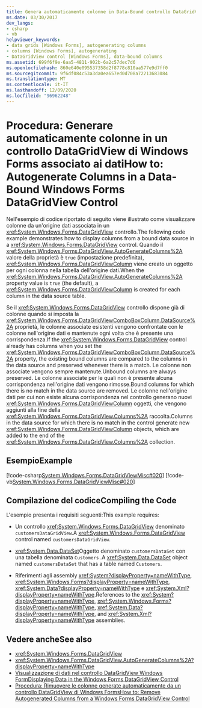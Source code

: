 ```yaml
---
title: Genera automaticamente colonne in Data-Bound controllo DataGridView
ms.date: 03/30/2017
dev_langs:
- csharp
- vb
helpviewer_keywords:
- data grids [Windows Forms], autogenerating columns
- columns [Windows Forms], autogenerating
- DataGridView control [Windows Forms], data-bound columns
ms.assetid: 699f6f9e-6aa5-4811-902b-6a2c57dec7d6
ms.openlocfilehash: 860e640e095537358d2f8778c810aa577e9d7ff0
ms.sourcegitcommit: 9f6df084c53a3da0ea657ed0d708a72213683084
ms.translationtype: MT
ms.contentlocale: it-IT
ms.lasthandoff: 12/09/2020
ms.locfileid: "96962248"
---
```

# <a name="how-to-autogenerate-columns-in-a-data-bound-windows-forms-datagridview-control"></a><span data-ttu-id="5bef5-102">Procedura: Generare automaticamente colonne in un controllo DataGridView di Windows Forms associato ai dati</span><span class="sxs-lookup"><span data-stu-id="5bef5-102">How to: Autogenerate Columns in a Data-Bound Windows Forms DataGridView Control</span></span>
<span data-ttu-id="5bef5-103">Nell'esempio di codice riportato di seguito viene illustrato come visualizzare colonne da un'origine dati associata in un <xref:System.Windows.Forms.DataGridView> controllo.</span><span class="sxs-lookup"><span data-stu-id="5bef5-103">The following code example demonstrates how to display columns from a bound data source in a <xref:System.Windows.Forms.DataGridView> control.</span></span> <span data-ttu-id="5bef5-104">Quando il <xref:System.Windows.Forms.DataGridView.AutoGenerateColumns%2A> valore della proprietà è `true` (impostazione predefinita), <xref:System.Windows.Forms.DataGridViewColumn> viene creato un oggetto per ogni colonna nella tabella dell'origine dati.</span><span class="sxs-lookup"><span data-stu-id="5bef5-104">When the <xref:System.Windows.Forms.DataGridView.AutoGenerateColumns%2A> property value is `true` (the default), a <xref:System.Windows.Forms.DataGridViewColumn> is created for each column in the data source table.</span></span>  
  
 <span data-ttu-id="5bef5-105">Se il <xref:System.Windows.Forms.DataGridView> controllo dispone già di colonne quando si imposta la <xref:System.Windows.Forms.DataGridViewComboBoxColumn.DataSource%2A> proprietà, le colonne associate esistenti vengono confrontate con le colonne nell'origine dati e mantenute ogni volta che è presente una corrispondenza.</span><span class="sxs-lookup"><span data-stu-id="5bef5-105">If the <xref:System.Windows.Forms.DataGridView> control already has columns when you set the <xref:System.Windows.Forms.DataGridViewComboBoxColumn.DataSource%2A> property, the existing bound columns are compared to the columns in the data source and preserved whenever there is a match.</span></span> <span data-ttu-id="5bef5-106">Le colonne non associate vengono sempre mantenute.</span><span class="sxs-lookup"><span data-stu-id="5bef5-106">Unbound columns are always preserved.</span></span> <span data-ttu-id="5bef5-107">Le colonne associate per le quali non è presente alcuna corrispondenza nell'origine dati vengono rimosse.</span><span class="sxs-lookup"><span data-stu-id="5bef5-107">Bound columns for which there is no match in the data source are removed.</span></span> <span data-ttu-id="5bef5-108">Le colonne nell'origine dati per cui non esiste alcuna corrispondenza nel controllo generano nuovi <xref:System.Windows.Forms.DataGridViewColumn> oggetti, che vengono aggiunti alla fine della <xref:System.Windows.Forms.DataGridView.Columns%2A> raccolta.</span><span class="sxs-lookup"><span data-stu-id="5bef5-108">Columns in the data source for which there is no match in the control generate new <xref:System.Windows.Forms.DataGridViewColumn> objects, which are added to the end of the <xref:System.Windows.Forms.DataGridView.Columns%2A> collection.</span></span>  
  
## <a name="example"></a><span data-ttu-id="5bef5-109">Esempio</span><span class="sxs-lookup"><span data-stu-id="5bef5-109">Example</span></span>  
 [!code-csharp[System.Windows.Forms.DataGridViewMisc#020](~/samples/snippets/csharp/VS_Snippets_Winforms/System.Windows.Forms.DataGridViewMisc/CS/datagridviewmisc.cs#020)]
 [!code-vb[System.Windows.Forms.DataGridViewMisc#020](~/samples/snippets/visualbasic/VS_Snippets_Winforms/System.Windows.Forms.DataGridViewMisc/VB/datagridviewmisc.vb#020)]  
  
## <a name="compiling-the-code"></a><span data-ttu-id="5bef5-110">Compilazione del codice</span><span class="sxs-lookup"><span data-stu-id="5bef5-110">Compiling the Code</span></span>  
 <span data-ttu-id="5bef5-111">L'esempio presenta i requisiti seguenti:</span><span class="sxs-lookup"><span data-stu-id="5bef5-111">This example requires:</span></span>  
  
- <span data-ttu-id="5bef5-112">Un controllo <xref:System.Windows.Forms.DataGridView> denominato `customersDataGridView`.</span><span class="sxs-lookup"><span data-stu-id="5bef5-112">A <xref:System.Windows.Forms.DataGridView> control named `customersDataGridView`.</span></span>  
  
- <span data-ttu-id="5bef5-113"><xref:System.Data.DataSet>Oggetto denominato `customersDataSet` con una tabella denominata `Customers` .</span><span class="sxs-lookup"><span data-stu-id="5bef5-113">A <xref:System.Data.DataSet> object named `customersDataSet` that has a table named `Customers`.</span></span>  
  
- <span data-ttu-id="5bef5-114">Riferimenti agli assembly <xref:System?displayProperty=nameWithType>, <xref:System.Windows.Forms?displayProperty=nameWithType>, <xref:System.Data?displayProperty=nameWithType> e <xref:System.Xml?displayProperty=nameWithType>.</span><span class="sxs-lookup"><span data-stu-id="5bef5-114">References to the <xref:System?displayProperty=nameWithType>, <xref:System.Windows.Forms?displayProperty=nameWithType>, <xref:System.Data?displayProperty=nameWithType>, and <xref:System.Xml?displayProperty=nameWithType> assemblies.</span></span>  
  
## <a name="see-also"></a><span data-ttu-id="5bef5-115">Vedere anche</span><span class="sxs-lookup"><span data-stu-id="5bef5-115">See also</span></span>

- <xref:System.Windows.Forms.DataGridView>
- <xref:System.Windows.Forms.DataGridView.AutoGenerateColumns%2A?displayProperty=nameWithType>
- [<span data-ttu-id="5bef5-116">Visualizzazione di dati nel controllo DataGridView Windows Form</span><span class="sxs-lookup"><span data-stu-id="5bef5-116">Displaying Data in the Windows Forms DataGridView Control</span></span>](displaying-data-in-the-windows-forms-datagridview-control.md)
- [<span data-ttu-id="5bef5-117">Procedura: Rimuovere le colonne generate automaticamente da un controllo DataGridView di Windows Forms</span><span class="sxs-lookup"><span data-stu-id="5bef5-117">How to: Remove Autogenerated Columns from a Windows Forms DataGridView Control</span></span>](remove-autogenerated-columns-from-a-wf-datagridview-control.md)
